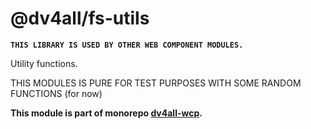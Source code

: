# @dv4all/fs-utils

**`THIS LIBRARY IS USED BY OTHER WEB COMPONENT MODULES.`**

Utility functions.

THIS MODULES IS PURE FOR TEST PURPOSES WITH SOME RANDOM FUNCTIONS (for now)

**This module is part of monorepo [dv4all-wcp](https://github.com/dmijatovic/dv4all-wcp).**
